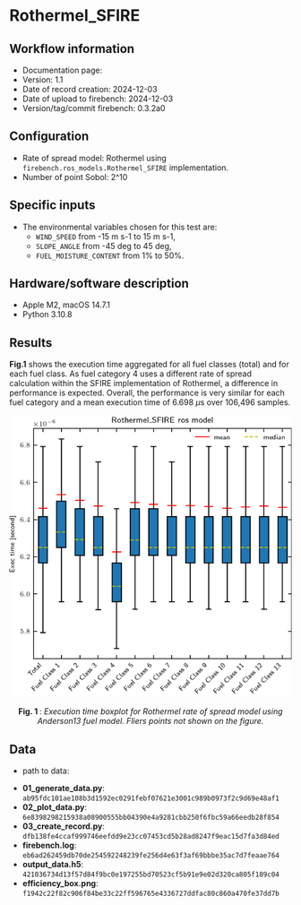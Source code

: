 # Rothermel_SFIRE

## Workflow information

- Documentation page:
- Version: 1.1
- Date of record creation: 2024-12-03
- Date of upload to firebench: 2024-12-03
- Version/tag/commit firebench: 0.3.2a0

## Configuration

- Rate of spread model: Rothermel using `firebench.ros_models.Rothermel_SFIRE` implementation.
- Number of point Sobol: 2^10

## Specific inputs
<!-- Add specific input details for the model/data you are using -->
- The environmental variables chosen for this test are:
  - `WIND_SPEED` from -15 m s-1 to 15 m s-1,
  - `SLOPE_ANGLE` from -45 deg to 45 deg,
  - `FUEL_MOISTURE_CONTENT` from 1% to 50%.

## Hardware/software description

- Apple M2, macOS 14.7.1
- Python 3.10.8

## Results

<!-- Fill in with your results -->
**Fig.1**  shows the execution time aggregated for all fuel classes (total) and for each fuel class.
As fuel category 4 uses a different rate of spread calculation within the SFIRE implementation of Rothermel, a difference in performance is expected.
Overall, the performance is very similar for each fuel category and a mean execution time of 6.698 $\mu$s over 106,496 samples.

![blockdiagram](../../../../_static/workflow/rate_of_spread/efficiency/Rothermel_SFIRE.png)
<p style="text-align: center;">
    <strong>
        Fig. 1
    </strong>
    :
    <em>
        Execution time boxplot for Rothermel rate of spread model using Anderson13 fuel model. Fliers points not shown on the figure. 
    </em>
</p>

## Data
<!-- Add path or source of the record used for the test and its record -->
- path to data:
<!-- firebench-hash-list -->
- **01_generate_data.py**: `ab95fdc101ae108b3d1592ec0291febf07621e3001c989b0973f2c9d69e48af1`
- **02_plot_data.py**: `6e8398298215938a08900555bb04390e4a9281cbb250f6fbc59a66eedb28f854`
- **03_create_record.py**: `dfb138fe4ccaf999746eefdd9e23cc07453cd5b28ad8247f9eac15d7fa3d84ed`
- **firebench.log**: `eb6ad262459db70de254592248239fe256d4e63f3af69bbbe35ac7d7feaae764`
- **output_data.h5**: `421036734d13f57d84f9bc0e197255bd70523cf5b91e9e02d320ca805f189c04`
- **efficiency_box.png**: `f1942c22f82c906f84be33c22ff596765e4336727ddfac80c860a470fe37dd7b`
<!-- end of firebench-hash-list -->
